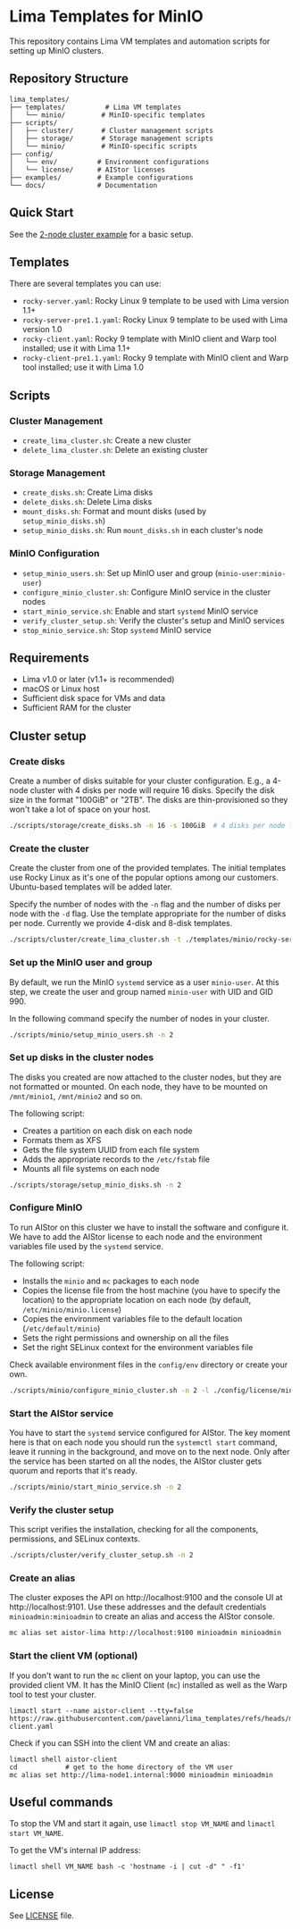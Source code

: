 # Lima Templates for MinIO

This repository contains Lima VM templates and automation scripts for setting up MinIO clusters.

## Repository Structure

```none
lima_templates/
├── templates/          # Lima VM templates
│   └── minio/         # MinIO-specific templates
├── scripts/
│   ├── cluster/       # Cluster management scripts
│   ├── storage/       # Storage management scripts
│   └── minio/         # MinIO-specific scripts
├── config/
│   └── env/          # Environment configurations
│   └── license/      # AIStor licenses
├── examples/         # Example configurations
└── docs/             # Documentation
```

## Quick Start

See the [2-node cluster example](examples/2node-cluster/README.md) for a basic setup.

## Templates

There are several templates you can use:

- `rocky-server.yaml`: Rocky Linux 9 template to be used with Lima version 1.1+
- `rocky-server-pre1.1.yaml`: Rocky Linux 9 template to be used with Lima version 1.0
- `rocky-client.yaml`: Rocky 9 template with MinIO client and Warp tool installed; use it with Lima 1.1+
- `rocky-client-pre1.1.yaml`: Rocky 9 template with MinIO client and Warp tool installed; use it with Lima 1.0

## Scripts

### Cluster Management

- `create_lima_cluster.sh`: Create a new cluster
- `delete_lima_cluster.sh`: Delete an existing cluster

### Storage Management

- `create_disks.sh`: Create Lima disks
- `delete_disks.sh`: Delete Lima disks
- `mount_disks.sh`: Format and mount disks (used by `setup_minio_disks.sh`)
- `setup_minio_disks.sh`: Run `mount_disks.sh` in each cluster's node

### MinIO Configuration

- `setup_minio_users.sh`: Set up MinIO user and group (`minio-user:minio-user`)
- `configure_minio_cluster.sh`: Configure MinIO service in the cluster nodes
- `start_minio_service.sh`: Enable and start `systemd` MinIO service
- `verify_cluster_setup.sh`: Verify the cluster's setup and MinIO services
- `stop_minio_service.sh`: Stop `systemd` MinIO service

## Requirements

- Lima v1.0 or later (v1.1+ is recommended)
- macOS or Linux host
- Sufficient disk space for VMs and data
- Sufficient RAM for the cluster

## Cluster setup

### Create disks

Create a number of disks suitable for your cluster configuration.
E.g., a 4-node cluster with 4 disks per node will require 16 disks.
Specify the disk size in the format "100GiB" or "2TB".
The disks are thin-provisioned so they won't take a lot of space on your host.

```bash
./scripts/storage/create_disks.sh -n 16 -s 100GiB  # 4 disks per node for 4 nodes
```

### Create the cluster

Create the cluster from one of the provided templates.
The initial templates use Rocky Linux as it's one of the popular options among our customers.
Ubuntu-based templates will be added later.

Specify the number of nodes with the `-n` flag and the number of disks per node with the `-d` flag.
Use the template appropriate for the number of disks per node.
Currently we provide 4-disk and 8-disk templates.

```bash
./scripts/cluster/create_lima_cluster.sh -t ./templates/minio/rocky-server.yaml -n 2 -d 4
```

### Set up the MinIO user and group

By default, we run the MinIO `systemd` service as a user `minio-user`.
At this step, we create the user and group named `minio-user` with UID and GID 990.

In the following command specify the number of nodes in your cluster.

```bash
./scripts/minio/setup_minio_users.sh -n 2
```

### Set up disks in the cluster nodes

The disks you created are now attached to the cluster nodes, but they are not formatted or mounted.
On each node, they have to be mounted on `/mnt/minio1`, `/mnt/minio2` and so on.

The following script:

- Creates a partition on each disk on each node
- Formats them as XFS
- Gets the file system UUID from each file system
- Adds the appropriate records to the `/etc/fstab` file
- Mounts all file systems on each node

```bash
./scripts/storage/setup_minio_disks.sh -n 2
```

### Configure MinIO

To run AIStor on this cluster we have to install the software and configure it.
We have to add the AIStor license to each node and the environment variables file used by the `systemd` service.

The following script:

- Installs the `minio` and `mc` packages to each node
- Copies the license file from the host machine (you have to specify the location) to the appropriate location on each node (by default, `/etc/minio/minio.license`)
- Copies the environment variables file to the default location (`/etc/default/minio`)
- Sets the right permissions and ownership on all the files
- Set the right SELinux context for the environment variables file

Check available environment files in the `config/env` directory or create your own.

```bash
./scripts/minio/configure_minio_cluster.sh -n 2 -l ./config/license/minio.license -e ./config/env/aistor_env_template
```

### Start the AIStor service

You have to start the `systemd` service configured for AIStor.
The key moment here is that on each node you should run the `systemctl start` command,
leave it running in the background, and move on to the next node.
Only after the service has been started on all the nodes, the AIStor cluster gets quorum and reports that it's ready.

```bash
./scripts/minio/start_minio_service.sh -n 2
```

### Verify the cluster setup

This script verifies the installation, checking for all the components, permissions, and SELinux contexts.

```bash
./scripts/cluster/verify_cluster_setup.sh -n 2
```

### Create an alias

The cluster exposes the API on http://localhost:9100 and the console UI at http://localhost:9101.
Use these addresses and the default credentials `minioadmin:minioadmin` to create an alias and access the AIStor console.

```bash
mc alias set aistor-lima http://localhost:9100 minioadmin minioadmin
```

### Start the client VM (optional)

If you don't want to run the `mc` client on your laptop, you can use the provided client VM.
It has the MinIO Client (`mc`) installed as well as the Warp tool to test your cluster.

```shell
limactl start --name aistor-client --tty=false https://raw.githubusercontent.com/pavelanni/lima_templates/refs/heads/main/templates/minio/rocky-client.yaml
```

Check if you can SSH into the client VM and create an alias:

```shell
limactl shell aistor-client
cd            # get to the home directory of the VM user
mc alias set http://lima-node1.internal:9000 minioadmin minioadmin
```

## Useful commands

To stop the VM and start it again, use `limactl stop VM_NAME` and `limactl start VM_NAME`.

To get the VM's internal IP address:

```shell
limactl shell VM_NAME bash -c 'hostname -i | cut -d" " -f1'
```

## License

See [LICENSE](LICENSE) file.
